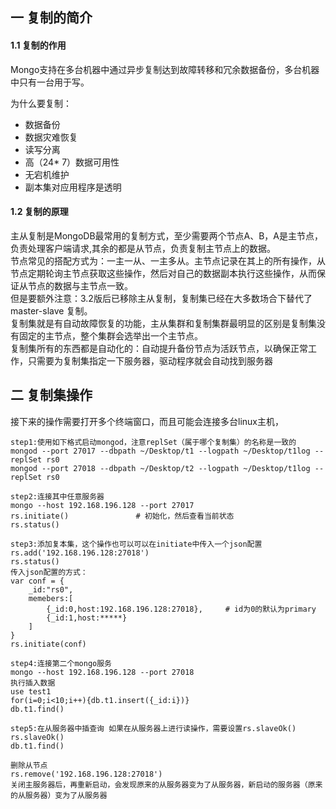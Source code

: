 ## 一 复制的简介
#### 1.1 复制的作用
Mongo支持在多台机器中通过异步复制达到故障转移和冗余数据备份，多台机器中只有一台用于写。  

为什么要复制：
- 数据备份
- 数据灾难恢复
- 读写分离
- 高（24* 7）数据可用性
- 无宕机维护
- 副本集对应用程序是透明
#### 1.2 复制的原理
主从复制是MongoDB最常用的复制方式，至少需要两个节点A、B，A是主节点，负责处理客户端请求,其余的都是从节点，负责复制主节点上的数据。  
节点常见的搭配方式为：一主一从、一主多从。主节点记录在其上的所有操作，从节点定期轮询主节点获取这些操作，然后对自己的数据副本执行这些操作，从而保证从节点的数据与主节点一致。  
但是要额外注意：3.2版后已移除主从复制，复制集已经在大多数场合下替代了 master-slave 复制。  
复制集就是有自动故障恢复的功能，主从集群和复制集群最明显的区别是复制集没有固定的主节点，整个集群会选举出一个主节点。  
复制集所有的东西都是自动化的：自动提升备份节点为活跃节点，以确保正常工作，只需要为复制集指定一下服务器，驱动程序就会自动找到服务器
## 二 复制集操作
接下来的操作需要打开多个终端窗口，而且可能会连接多台linux主机，
```
step1:使用如下格式启动mongod，注意replSet（属于哪个复制集）的名称是一致的
mongod --port 27017 --dbpath ~/Desktop/t1 --logpath ~/Desktop/t1log --replSet rs0            
mongod --port 27018 --dbpath ~/Desktop/t2 --logpath ~/Desktop/t1log --replSet rs0

step2:连接其中任意服务器
mongo --host 192.168.196.128 --port 27017
rs.initiate()               # 初始化，然后查看当前状态
rs.status()

step3:添加复本集，这个操作也可以可以在initiate中传入一个json配置            
rs.add('192.168.196.128:27018')
rs.status()
传入json配置的方式：
var conf = {
    _id:"rs0",
    memebers:[
        {_id:0,host:192.168.196.128:27018},     # id为0的默认为primary
        {_id:1,host:*****}
    ]
}
rs.initiate(conf)

step4:连接第二个mongo服务
mongo --host 192.168.196.128 --port 27018
执行插入数据
use test1
for(i=0;i<10;i++){db.t1.insert({_id:i})}
db.t1.find()

step5:在从服务器中插查询 如果在从服务器上进行读操作，需要设置rs.slaveOk()
rs.slaveOk()
db.t1.find()

删除从节点
rs.remove('192.168.196.128:27018')
关闭主服务器后，再重新启动，会发现原来的从服务器变为了从服务器，新启动的服务器（原来的从服务器）变为了从服务器
```